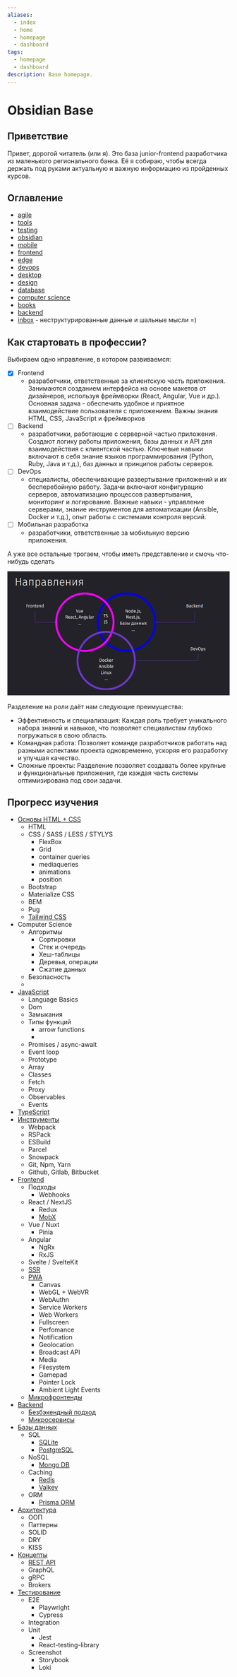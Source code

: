 ```yaml
---
aliases:
  - index
  - home
  - homepage
  - dashboard
tags:
  - homepage
  - dashboard
description: Base homepage.
---
```


# Obsidian Base

## Приветствие

Привет, дорогой читатель (или я). Это база junior-frontend разработчика из маленького регионального банка. Её я собираю, чтобы всегда держать под руками актуальную и важную информацию из пройденных курсов. 

## Оглавление

- [agile](agile/agile.md)
- [tools](tools/tools.md)
- [testing](testing/testing.md)
- [obsidian](obsidian/obsidian.md)
- [mobile](mobile/mobile.md)
- [frontend](frontend/frontend.md)
- [edge](edge/edge.md)
- [devops](devops/devops.md)
- [desktop](desktop/desktop.md)
- [design](design/design.md)
- [database](database/database.md)
- [computer science](cs/computer%20science.md)
- [books](books/books.md)
- [backend](backend/backend.md)
- [inbox](inbox/inbox.md) - неструктурированные данные и шальные мысли =)

## Как стартовать в профессии?

Выбираем одно нправление, в котором развиваемся:
- [x] Frontend
	- разработчики, ответственные за клиентскую часть приложения. Занимаются созданием интерфейса на основе макетов от дизайнеров, используя фреймворки (React, Angular, Vue и др.). Основная задача - обеспечить удобное и приятное взаимодействие пользователя с приложением. Важны знания HTML, CSS, JavaScript и фреймворков
- [ ] Backend
	- разработчики, работающие с серверной частью приложения. Создают логику работы приложения, базы данных и API для взаимодействия с клиентской частью. Ключевые навыки включают в себя знание языков программирования (Python, Ruby, Java и т.д.), баз данных и принципов работы серверов.
- [ ] DevOps
	- специалисты, обеспечивающие развертывание приложений и их бесперебойную работу. Задачи включают конфигурацию серверов, автоматизацию процессов развертывания, мониторинг и логирование. Важные навыки - управление серверами, знание инструментов для автоматизации (Ansible, Docker и т.д.), опыт работы с системами контроля версий.
- [ ] Мобильная разработка
	- разработчики, ответственные за мобильную версию приложения.

А уже все остальные трогаем, чтобы иметь представление и смочь что-нибудь сделать

![](_png/7aa96c5de3ede9b2f06afffc82a22803.png)

Разделение на роли даёт нам следующие преимущества:

- Эффективность и специализация: Каждая роль требует уникального набора знаний и навыков, что позволяет специалистам глубоко погружаться в свою область.
- Командная работа: Позволяет команде разработчиков работать над разными аспектами проекта одновременно, ускоряя его разработку и улучшая качество.
- Сложные проекты: Разделение позволяет создавать более крупные и функциональные приложения, где каждая часть системы оптимизирована под свои задачи.

## Прогресс изучения

- [Основы HTML + CSS](frontend/Базовая%20вёрстка/Вёрстка%20Basic.md)
	- HTML
	- CSS / SASS / LESS / STYLYS
		- FlexBox
		- Grid
		- container queries
		- mediaqueries
		- animations
		- position
	- Bootstrap
	- Materialize CSS
	- BEM
	- Pug
	- [Tailwind CSS](frontend/Tailwind%20CSS.md)
- Computer Science
	- Алгоритмы
		- Сортировки
		- Стек и очередь
		- Хеш-таблицы
		- Деревья, операции
		- Сжатие данных
	- Безопасность
	- 
- [JavaScript](frontend/JavaScript/JavaScript.md)
	- Language Basics
	- Dom
	- Замыкания
	- Типы функций
		- arrow functions
		- 
	- Promises / async-await
	- Event loop
	- Prototype
	- Array
	- Classes
	- Fetch
	- Proxy
	- Observables
	- Events
- [TypeScript](edge/TypeScript/TypeScript.md)
- [Инструменты](edge/edge.md)
	- Webpack
	- RSPack
	- ESBuild
	- Parcel
	- Snowpack
	- Git, Npm, Yarn
	- Github, Gitlab, Bitbucket
- [Frontend](frontend/frontend.md)
	- Подходы
		- Webhooks
	- React / NextJS
		- Redux
		- [MobX](frontend/State%20Managers/MobX.md)
	- Vue / Nuxt
		- Pinia
	- Angular
		- NgRx
		- RxJS
	- Svelte / SvelteKit
	- [SSR](frontend/SSR.md)
	- [PWA](frontend/PWA.md)
		- Canvas
		- WebGL + WebVR
		- WebAuthn
		- Service Workers
		- Web Workers
		- Fullscreen
		- Perfomance
		- Notification
		- Geolocation
		- Broadcast API
		- Media
		- Filesystem
		- Gamepad
		- Pointer Lock
		- Ambient Light Events
	- [Микрофронтенды](frontend/microfrontends.md)
- [Backend](backend/backend.md)
	- [Безбэкендный подход](backend/serverless.md)
	- [Микросервисы](backend/Microservices/Паттерны%20и%20практика%20построения%20микросервисов.md)
- [Базы данных](database/database.md)
	- SQL
		- [SQLite](database/SQLite.md)
		- [PostgreSQL](database/PostgreSQL.md)
	- NoSQL
		- [Mongo DB](database/Mongo%20DB.md)
	- Caching
		- [Redis](database/Redis.md)
		- [Valkey](database/Valkey.md)
	- ORM
		- [Prisma ORM](database/Prisma%20ORM.md)
- [Архитектура](architecture/architecture.md)
	- ООП
	- Паттерны
	- SOLID
	- DRY
	- KISS
- [Концепты](concepts/concepts.md)
	- [REST API](concepts/REST%20API.md)
	- GraphQL
	- gRPC
	- Brokers
- [Тестирование](testing/Тестирование%20JavaScript.md)
	- E2E
		- Playwright
		- Cypress
	- Integration
	- Unit
		- Jest
		- React-testing-library
	- Screenshot
		- Storybook
		- Loki
